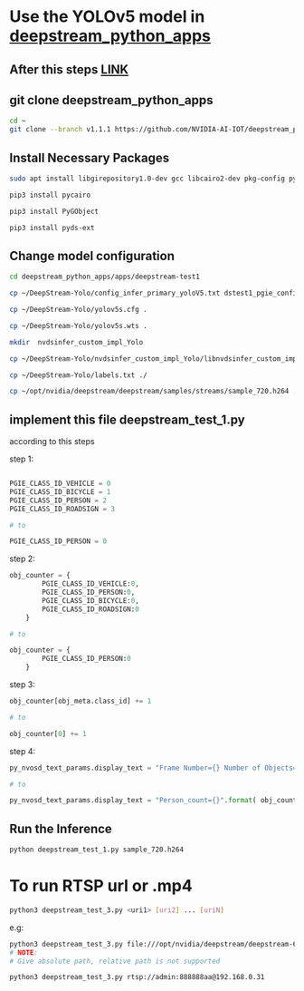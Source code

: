 # Use the YOLOv5 model in [deepstream_python_apps](https://github.com/NVIDIA-AI-IOT/deepstream_python_apps)

## After this steps [LINK](https://github.com/CV-Jetson-Nano/YOLOv5_install_deepstream)

## git clone deepstream_python_apps

```bash
cd ~
git clone --branch v1.1.1 https://github.com/NVIDIA-AI-IOT/deepstream_python_apps.git
```

## Install Necessary Packages

```bash
sudo apt install libgirepository1.0-dev gcc libcairo2-dev pkg-config python3-dev gir1.2-gtk-3.0

pip3 install pycairo

pip3 install PyGObject

pip3 install pyds-ext
```

## Change model configuration

```bash
cd deepstream_python_apps/apps/deepstream-test1

cp ~/DeepStream-Yolo/config_infer_primary_yoloV5.txt dstest1_pgie_config.txt

cp ~/DeepStream-Yolo/yolov5s.cfg .

cp ~/DeepStream-Yolo/yolov5s.wts .

mkdir  nvdsinfer_custom_impl_Yolo

cp ~/DeepStream-Yolo/nvdsinfer_custom_impl_Yolo/libnvdsinfer_custom_impl_Yolo.so ./nvdsinfer_custom_impl_Yolo

cp ~/DeepStream-Yolo/labels.txt ./

cp ~/opt/nvidia/deepstream/deepstream/samples/streams/sample_720.h264 ./
```

## implement this file deepstream_test_1.py
according to this steps

step 1:
```python

PGIE_CLASS_ID_VEHICLE = 0
PGIE_CLASS_ID_BICYCLE = 1
PGIE_CLASS_ID_PERSON = 2
PGIE_CLASS_ID_ROADSIGN = 3

# to

PGIE_CLASS_ID_PERSON = 0
```

step 2:
```python
obj_counter = {
        PGIE_CLASS_ID_VEHICLE:0,
        PGIE_CLASS_ID_PERSON:0,
        PGIE_CLASS_ID_BICYCLE:0,
        PGIE_CLASS_ID_ROADSIGN:0
    }

# to

obj_counter = {
        PGIE_CLASS_ID_PERSON:0
    }
```

step 3:
```python
obj_counter[obj_meta.class_id] += 1

# to

obj_counter[0] += 1
```

step 4:
```python
py_nvosd_text_params.display_text = "Frame Number={} Number of Objects={} Vehicle_count={} Person_count={}".format(frame_number, num_rects, obj_counter[PGIE_CLASS_ID_VEHICLE], obj_counter[PGIE_CLASS_ID_PERSON])

# to

py_nvosd_text_params.display_text = "Person_count={}".format( obj_counter[PGIE_CLASS_ID_PERSON])
```

## Run the Inference 

```bash
python deepstream_test_1.py sample_720.h264
```

# To run RTSP url or .mp4

```bash
python3 deepstream_test_3.py <uri1> [uri2] ... [uriN]
```
e.g:
```bash
python3 deepstream_test_3.py file:///opt/nvidia/deepstream/deepstream-6.0/samples/streams/sample_720p.mp4
# NOTE:
# Give absolute path, relative path is not supported

python3 deepstream_test_3.py rtsp://admin:888888aa@192.168.0.31
```

